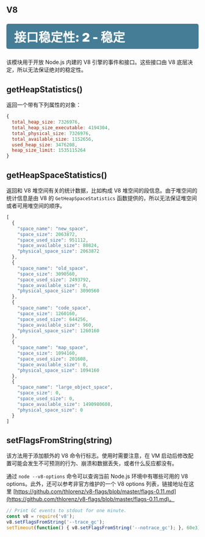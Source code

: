 ## V8

<div class="s s2"></div>

该模块用于开放 Node.js 内建的 V8 引擎的事件和接口。这些接口由 V8 底层决定，所以无法保证绝对的稳定性。

## getHeapStatistics()

返回一个带有下列属性的对象：

```js
{
  total_heap_size: 7326976,
  total_heap_size_executable: 4194304,
  total_physical_size: 7326976,
  total_available_size: 1152656,
  used_heap_size: 3476208,
  heap_size_limit: 1535115264
}
```

## getHeapSpaceStatistics()

返回和 V8 堆空间有关的统计数据，比如构成 V8 堆空间的段信息。由于堆空间的统计信息是由 V8 的 `GetHeapSpaceStatistics` 函数提供的，所以无法保证堆空间或者可用堆空间的顺序。

```js
[
  {
    "space_name": "new_space",
    "space_size": 2063872,
    "space_used_size": 951112,
    "space_available_size": 80824,
    "physical_space_size": 2063872
  },
  {
    "space_name": "old_space",
    "space_size": 3090560,
    "space_used_size": 2493792,
    "space_available_size": 0,
    "physical_space_size": 3090560
  },
  {
    "space_name": "code_space",
    "space_size": 1260160,
    "space_used_size": 644256,
    "space_available_size": 960,
    "physical_space_size": 1260160
  },
  {
    "space_name": "map_space",
    "space_size": 1094160,
    "space_used_size": 201608,
    "space_available_size": 0,
    "physical_space_size": 1094160
  },
  {
    "space_name": "large_object_space",
    "space_size": 0,
    "space_used_size": 0,
    "space_available_size": 1490980608,
    "physical_space_size": 0
  }
]
```

## setFlagsFromString(string)

该方法用于添加额外的 V8 命令行标志。使用时需要注意，在 VM 启动后修改配置可能会发生不可预测的行为、崩溃和数据丢失，或者什么反应都没有。

通过 `node --v8-options` 命令可以查询当前 Node.js 环境中有哪些可用的 V8 options。此外，还可以参考非官方维护的一个 V8 options 列表，链接地址在这里 [https://github.com/thlorenz/v8-flags/blob/master/flags-0.11.md](https://github.com/thlorenz/v8-flags/blob/master/flags-0.11.md)。

```js
// Print GC events to stdout for one minute.
const v8 = require('v8');
v8.setFlagsFromString('--trace_gc');
setTimeout(function() { v8.setFlagsFromString('--notrace_gc'); }, 60e3);
```

<style>
.s {
    margin: 1.5rem 0;
    padding: 10px 20px;
    color: white;
    border-radius: 5px;
}
.s:before {
    display: block;
    font-size: 2rem;
    font-weight: 900;
}
.s0 {
    background-color: #C04848;
}
.s0:before {
    content: "接口稳定性: 0 - 已过时";
}
.s1 {
    background-color: #F07241;
}
.s1:before {
    content: "接口稳定性: 1 - 实验中";
}
.s2 {
    background-color: #457D97;
}
.s2:before {
    content: "接口稳定性: 2 - 稳定";
}
.s3 {
    background-color: #14C3A2;
}
.s3:before {
    content: "接口稳定性: 3 - 已锁定";
}
</style>